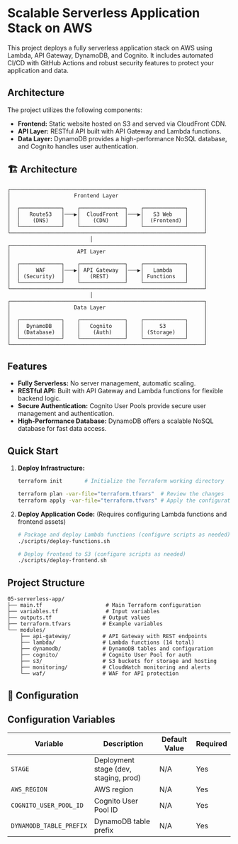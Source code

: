 # Scalable Serverless Application Stack on AWS

This project deploys a fully serverless application stack on AWS using Lambda, API Gateway, DynamoDB, and Cognito. It includes automated CI/CD with GitHub Actions and robust security features to protect your application and data.

## Architecture

The project utilizes the following components:

*   **Frontend:** Static website hosted on S3 and served via CloudFront CDN.
*   **API Layer:** RESTful API built with API Gateway and Lambda functions.
*   **Data Layer:** DynamoDB provides a high-performance NoSQL database, and Cognito handles user authentication.

## 🏗️ Architecture

```
┌─────────────────────────────────────────────────────────────┐
│                    Frontend Layer                           │
│                                                             │
│  ┌─────────────┐    ┌──────────────┐    ┌─────────────┐     │
│  │   Route53   │───▶│  CloudFront  │───▶│   S3 Web    │     │
│  │    (DNS)    │    │    (CDN)     │    │  (Frontend) │     │
│  └─────────────┘    └──────────────┘    └─────────────┘     │
└─────────────────────────────────────────────────────────────┘
                          │
┌─────────────────────────────────────────────────────────────┐
│                     API Layer                               │
│                                                             │
│  ┌─────────────┐    ┌──────────────┐    ┌─────────────┐     │
│  │     WAF     │───▶│ API Gateway  │───▶│   Lambda    │     │
│  │ (Security)  │    │   (REST)     │    │ Functions   │     │
│  └─────────────┘    └──────────────┘    └─────────────┘     │
└─────────────────────────────────────────────────────────────┘
                          │
┌─────────────────────────────────────────────────────────────┐
│                    Data Layer                               │
│                                                             │
│  ┌─────────────┐    ┌──────────────┐    ┌─────────────┐     │
│  │  DynamoDB   │    │   Cognito    │    │     S3      │     │
│  │ (Database)  │    │    (Auth)    │    │ (Storage)   │     │
│  └─────────────┘    └──────────────┘    └─────────────┘     │
└─────────────────────────────────────────────────────────────┘
```

## Features

*   **Fully Serverless:** No server management, automatic scaling.
*   **RESTful API:** Built with API Gateway and Lambda functions for flexible backend logic.
*   **Secure Authentication:** Cognito User Pools provide secure user management and authentication.
*   **High-Performance Database:** DynamoDB offers a scalable NoSQL database for fast data access.

## Quick Start

1.  **Deploy Infrastructure:**
    ```bash
    terraform init       # Initialize the Terraform working directory

    terraform plan -var-file="terraform.tfvars"  # Review the changes
    terraform apply -var-file="terraform.tfvars" # Apply the configuration
    ```

2.  **Deploy Application Code:** (Requires configuring Lambda functions and frontend assets)
    ```bash
    # Package and deploy Lambda functions (configure scripts as needed)
    ./scripts/deploy-functions.sh

    # Deploy frontend to S3 (configure scripts as needed)
    ./scripts/deploy-frontend.sh
    ```

## Project Structure

```
05-serverless-app/
├── main.tf                    # Main Terraform configuration
├── variables.tf               # Input variables
├── outputs.tf                # Output values
├── terraform.tfvars          # Example variables
└── modules/
    ├── api-gateway/          # API Gateway with REST endpoints
    ├── lambda/               # Lambda functions (14 total)
    ├── dynamodb/             # DynamoDB tables and configuration
    ├── cognito/              # Cognito User Pool for auth
    ├── s3/                   # S3 buckets for storage and hosting
    ├── monitoring/           # CloudWatch monitoring and alerts
    └── waf/                  # WAF for API protection
```

## 🔧 Configuration


## Configuration Variables

| Variable                | Description                                  | Default Value | Required |
|-------------------------|----------------------------------------------|---------------|----------|
| `STAGE`                 | Deployment stage (dev, staging, prod)        | N/A           | Yes      |
| `AWS_REGION`            | AWS region                                   | N/A           | Yes      |
| `COGNITO_USER_POOL_ID`  | Cognito User Pool ID                         | N/A           | Yes      |
| `DYNAMODB_TABLE_PREFIX` | DynamoDB table prefix                        | N/A           | Yes      |
